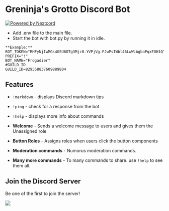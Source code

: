 # Greninja's Grotto Discord Bot


[![Powered by Nextcord](https://custom-icon-badges.herokuapp.com/badge/-Powered%20by%20Nextcord-0d1620?logo=nextcord)](https://github.com/nextcord/nextcord "Powered by Nextcord Python API Wrapper")

* Add .env file to the main file.
* Start the bot with bot.py by running it in idle.
```
**Example:**
BOT_TOKEN="RHFyNjIwMGs4GSU6OTg3Mjc0.YVPjVg.FJwPsIWbl46LwWLAgbaPqxEOH1Q"
PREFIX="!"
BOT_NAME="Frogadier"
#GUILD ID
GUILD_ID=829558837609889804
```

## Features

* `!markdown` - displays Discord markdown tips

* `!ping` - check for a response from the bot

* `!help` - displays more info about commands

* **Welcome** - Sends a welcome message to users and gives them the Unassigned role

* **Button Roles** - Assigns roles when users click the button components

* **Moderation commands** - Numorus moderation commands.

* **Many more commands** - To many commands to share. use `!help` to see them all.

## Join the Discord Server

Be one of the first to join the server!

[<img src="https://canary.discordapp.com/api/guilds/829558837609889804/widget.png?style=banner3">](https://discord.gg/dm7gSAT68d)
